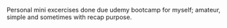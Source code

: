 Personal mini excercises done due udemy bootcamp for myself;
  amateur, simple and sometimes with recap purpose.
